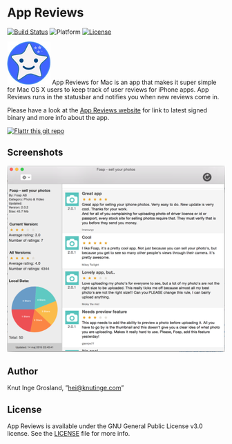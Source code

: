 # App Reviews
[![Build Status](https://travis-ci.org/knutigro/AppReviews.svg?branch=master)](https://travis-ci.org/knutigro/AppReviews)
![Platform](https://img.shields.io/badge/platform-osx-orange.svg)
[![License](http://img.shields.io/:license-GNU-blue.svg)](https://github.com/knutigro/AppReviews/blob/develop/LICENSE)

[![Icon](/Screenshots/appreviews-icon-100.jpg?raw=true)](http://knutigro.github.io/apps/app-reviews/)
App Reviews for Mac is an app that makes it super simple for Mac OS X users to keep track of user reviews for iPhone apps. App Reviews runs in the statusbar and notifies you when new reviews come in.

Please have a look at the [App Reviews website](http://knutigro.github.io/apps/app-reviews/) for link to latest signed binary and more info about the app. 

[![Flattr this git repo](http://api.flattr.com/button/flattr-badge-large.png)](https://flattr.com/submit/auto?user_id=knutigro&url=https://github.com/knutigro/app-reviews-osx&title=AppReviews&language=Swift&tags=github&category=software)

## Screenshots

![Review-Screen](/Screenshots/review-screen.png?raw=true)

## Author

Knut Inge Grosland, ”hei@knutinge.com”

## License

App Reviews is available under the GNU General Public License v3.0 license. See the [LICENSE](LICENSE) file for more info.

